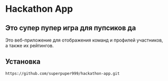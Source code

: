 # Hackathon App

## Это супер пупер игра для пупсиков да

Это веб-приложение для отображения команд и профилей участников, а также их рейтингов. 

## Установка

   ```bash
   https://github.com/superpuper999/hackathon-app.git
